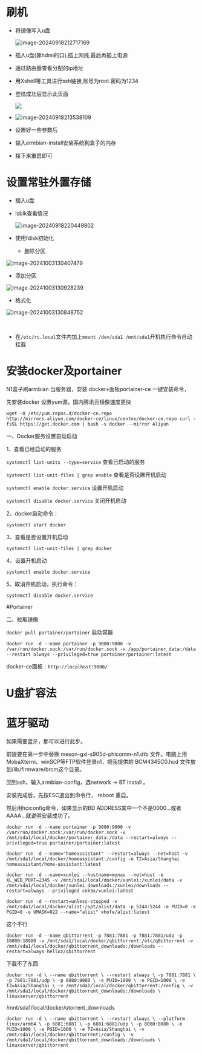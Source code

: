 # 刷机

- 将镜像写入u盘

  ![image-20240918212717169](assets/image-20240918212717169.png)

- 插入u盘(靠hdmi的口),插上网线,最后再插上电源

- 通过路由器查看分配的ip地址

- 用Xshell等工具进行ssh链接,账号为root.密码为1234

- 登陆成功后显示此页面

  ![](assets/image-20240918213331391.png)

  

- ![image-20240918213538109](assets/image-20240918213538109.png)

- 设置好一些参数后

- 输入armbian-install安装系统到盒子的内存
- 接下来重启即可



# 设置常驻外置存储

- 插入u盘

- lsblk查看情况

  ![image-20240918220449802](assets/image-20240918220449802.png)

- 使用fdisk初始化

  - 删除分区


![image-20241003130407479](assets/image-20241003130407479.png)

- 添加分区

![image-20241003130928239](assets/image-20241003130928239.png)

- 格式化

![image-20241003130848752](assets/image-20241003130848752.png)



​			

- 在`/etc/rc.local`文件内加上`mount /dev/sda1 /mnt/sda1`开机执行命令自动挂载



# 安装docker及portainer

N1盒子刷armbian 当服务器，安装 docker+面板portainer-ce 一键安装命令，

先安装docker 设置yum源，国内腾讯云镜像速度更快 

`wget -O /etc/yum.repos.d/docker-ce.repo http://mirrors.aliyun.com/docker-ce/linux/centos/docker-ce.repo curl -fsSL https://get.docker.com | bash -s docker --mirror Aliyun` 



一、Docker服务设置自动启动 



1、查看已经启动的服务 

`systemctl list-units --type=service` 查看已启动的服务 

`systemctl list-unit-files | grep enable` 查看是否设置开机启动 

`systemctl enable docker.service` 设置开机启动 

`systemctl disable docker.service` 关闭开机启动



2、docker启动命令： 

`systemctl start docker `



3、查看是否设置开机启动 

`systemctl list-unit-files | grep docker `



4、设置开机启动 

`systemctl enable docker.service `



5、取消开机启动，执行命令： 

`systemctl disable docker.service` 



#Portainer

 二、拉取镜像

`docker pull portainer/portainer` 启动容器 

`docker run -d --name portainer -p 9000:9000 -v /var/run/docker.sock:/var/run/docker.sock -v /app/portainer_data:/data --restart always --privileged=true portainer/portainer:latest`



docker-ce面板：`http://localhost:9000/`

# U盘扩容法 





# 蓝牙驱动

如果需要蓝牙，那可以进行此步。

前提要在第一步中替换 meson-gxl-s905d-phicomm-n1.dtb 文件。电脑上用MobaXterm、winSCP等FTP软件登录n1，把我提供的 BCM4345C0.hcd 文件放到/lib/firmware/brcm这个目录。

回到ssh，输入armbian-config，选network -> BT install 。

安装完成后，先按ESC退出到命令行， reboot 重启。

然后用hciconfig命令，如果显示的BD ADDRESS其中一个不是0000...或者AAAA...就说明安装成功了。













`docker run -d --name portainer -p 9000:9000 -v /var/run/docker.sock:/var/run/docker.sock -v /mnt/sda1/local/docker/portainer_data:/data --restart=always --privileged=true portainer/portainer:latest`





`docker run -d --name="homeassistant" --restart=always --net=host -v /mnt/sda1/local/docker/homeassistant:/config -e TZ=Asia/Shanghai homeassistant/home-assistant:latest`



`docker run -d --name=xunlei --hostname=mynas --net=host -e XL_WEB_PORT=2345 -v /mnt/sda1/local/docker/xunlei:/xunlei/data -v /mnt/sda1/local/docker/xunlei_downloads:/xunlei/downloads --restart=always --privileged cnk3x/xunlei:latest`





`docker run -d --restart=unless-stopped -v /mnt/sda1/local/docker/alist:/opt/alist/data -p 5244:5244 -e PUID=0 -e PGID=0 -e UMASK=022 --name="alist" xhofe/alist:latest`





这个不行

`docker run -d --name qbittorrent -p 7881:7881 -p 7881:7881/udp -p 18080:18080 -v /mnt/sda1/local/docker/qbittorrent:/etc/qBittorrent -v /mnt/sda1/local/docker/qbittorrent_downloads:/downloads --restart=always helloz/qbittorrent`



下载不了东西

`docker run -d \
  --name qbittorrent \
  --restart always \
  -p 7881:7881 \
  -p 7881:7881/udp \
  -p 8080:8080 \
  -e PUID=1000 \
  -e PGID=1000 \
  -e TZ=Asia/Shanghai \
  -v /mnt/sda1/local/docker/qbittorrent:/config \
  -v /mnt/sda1/local/docker/qbittorrent_downloads:/downloads \
  linuxserver/qbittorrent`





/mnt/sda1/local/docker/utorrent_downloads



`docker run -d \
  --name qbittorrent \
  --restart always \
  --platform linux/arm64 \
  -p 6881:6881 \
  -p 6881:6881/udp \
  -p 8080:8080 \
  -e PUID=1000 \
  -e PGID=1000 \
  -e TZ=Asia/Shanghai \
  -v /mnt/sda1/local/docker/qbittorrent:/config \
  -v /mnt/sda1/local/docker/qbittorrent_downloads:/downloads \
  linuxserver/qbittorrent`

